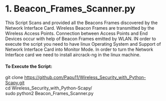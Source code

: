 # 1. Beacon_Frames_Scanner.py 
This Script Scans and provided all the Beacons Frames discovered by the Network Interface Card. Wireless Beacon Frames are transmitted by the Wireless Access Points. Connection between Access Points and End Devices occur with help of Beacon Frames emitted by WLAN. IN order to execute the script you need to have linux Operating System and Support of Network Interface Card into Monitor Mode. In order to turn the Network Interface card we need to install aircrack-ng in the linux machine.  

#### To Execute the Script:    
git clone https://github.com/Papu11/Wireless_Security_with_Python-Scapy.git    
cd Wireless_Security_with_Python-Scapy/  
sudo python2 Beacon_Frames_Scanner.py  
